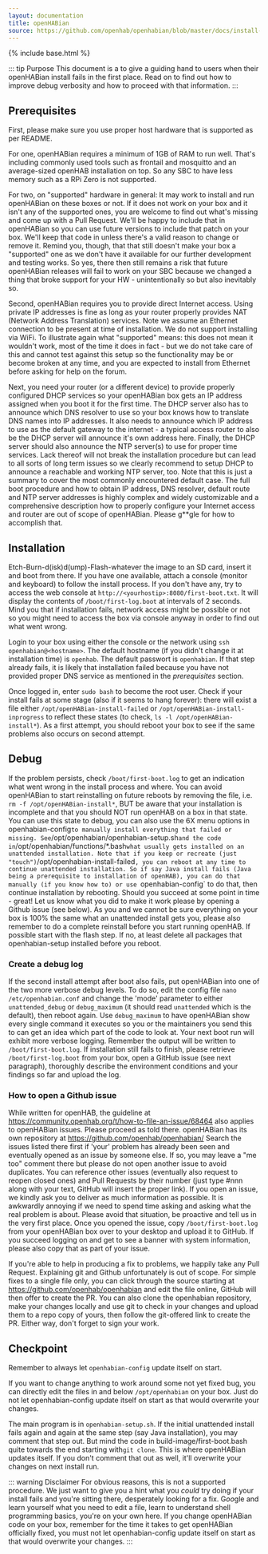 ```yaml
---
layout: documentation
title: openHABian
source: https://github.com/openhab/openhabian/blob/master/docs/install-debug.md
---
```


{% include base.html %}

<!-- Attention authors: Do not edit directly. Please add your changes to the appropriate source repository -->

::: tip Purpose
This document is a to give a guiding hand to users when their openHABian install fails in the first place.
Read on to find out how to improve debug verbosity and how to proceed with that information.
:::

## Prerequisites
First, please make sure you use proper host hardware that is supported as per README.

For one, openHABian requires a minimum of 1GB of RAM to run well. That's including commonly used tools such as frontail and mosquitto and an average-sized openHAB installation on top. So any SBC to have less memory such as a RPi Zero is not supported.

For two, on "supported" hardware in general:
It may work to install and run openHABian on these boxes or not. If it does not work on your box and it isn't any of the supported ones, you are welcome to find out what's missing and come up with a Pull Request. We'll be happy to include that in openHABian so you can use future versions to include that patch on your box. We'll keep that code in unless there's a valid reason to change or remove it. Remind you, though, that that still doesn't make your box a "supported" one as we don't have it available for our further development and testing works. So yes, there then still remains a risk that future openHABian releases will fail to work on your SBC because we changed a thing that broke support for your HW - unintentionally so but also inevitably so.

Second, openHABian requires you to provide direct Internet access. Using private IP addresses is fine as long as your router properly provides NAT (Network Address Translation) services.
Note we assume an Ethernet connection to be present at time of installation. We do not support installing via WiFi.
To illustrate again what "supported" means: this does not mean it wouldn't work, most of the time it does in fact - but we do not take care of this and cannot test against this setup so the functionality may be or become broken at any time, and you are expected to install from Ethernet before asking for help on the forum.

Next, you need your router (or a different device) to provide properly configured DHCP services so your openHABian box gets an IP address assigned when you boot it for the first time.
The DHCP server also has to announce which DNS resolver to use so your box knows how to translate DNS names into IP addresses.
It also needs to announce which IP address to use as the default gateway to the internet - a typical access router to also be the DHCP server will announce it's own address here.
Finally, the DHCP server should also announce the NTP server(s) to use for proper time services. Lack thereof will not break the installation procedure but can lead to all sorts of long term issues so we clearly recommend to setup DHCP to announce a reachable and working NTP server, too.
Note that this is just a summary to cover the most commonly encountered default case. The full boot procedure and how to obtain IP address, DNS resolver, default route and NTP server addresses is highly complex and widely customizable and a comprehensive description how to properly configure your Internet access and router are out of scope of openHABian. Please g**gle for how to accomplish that.


## Installation
Etch-Burn-d(isk)d(ump)-Flash-whatever the image to an SD card, insert it and boot from there.
If you have one available, attach a console (monitor and keyboard) to follow the install process. If you don't have any, try to access the web console at `http://<yourhostip>:8080/first-boot.txt`.
It will display the contents of `/boot/first-log.boot` at intervals of 2 seconds.
Mind you that if installation fails, network access might be possible or not so you might need to access the box via console anyway in order to find out what went wrong.

Login to your box using either the console or the network using `ssh openhabian@<hostname>`. The default hostname (if you didn't change it at installation time) is `openhab`. The default passwort is `openhabian`. 
If that step already fails, it is likely that installation failed because you have not provided proper DNS service as mentioned in the _prerequisites_ section.

Once logged in, enter `sudo bash` to become the root user.
Check if your install fails at some stage (also if it seems to hang forever): there will exist a file either `/opt/openHABian-install-failed` or `/opt/openHABian-install-inprogress` to reflect these states (to check, `ls -l /opt/openHABian-install*`).
As a first attempt, you should reboot your box to see if the same problems also occurs on second attempt.

## Debug
If the problem persists, check `/boot/first-boot.log` to get an indication what went wrong in the install process and where.
You can avoid openHABian to start reinstalling on future reboots by removing the file, i.e. `rm -f /opt/openHABian-install*`, BUT be aware that your installation is incomplete and that you should NOT run openHAB on a box in that state.
You can use this state to debug, you can also use the 6X menu options in openhabian-config` to manually install everything that failed or missing. See `/opt/openhabian/openhabian-setup.sh` and the code in `/opt/openhabian/functions/*.bash` what usually gets installed on an unattended installation. Note that if you keep or recreate (just "touch") `/opt/openhabian-install-failed`, you can reboot at any time to continue unattended installation. So if say Java install fails (Java being a prerequisite to installation of openHAB), you can do that manually (if you know how to) or use `openhabian-config` to do that, then continue installation by rebooting.
Should you succeed at some point in time - great! Let us know what you did to make it work please by opening a Github issue (see below).
As you and we cannot be sure everything on your box is 100% the same what an unattended install gets you, please also remember to do a complete reinstall before you start running openHAB. If possible start with the flash step. If no, at least delete all packages that openhabian-setup installed before you reboot.

### Create a debug log
If the second install attempt after boot also fails, put openHABian into one of the two more verbose debug levels.
To do so, edit the config file `nano /etc/openhabian.conf` and change the 'mode' parameter to either `unattended_debug` or `debug_maximum` (it should read `unattended` which is the default), then reboot again.
Use `debug_maximum` to have openHABian show every single command it executes so you or the maintainers you send this to can get an idea which part of the code to look at.
Your next boot run will exhibit more verbose logging. Remember the output will be written to `/boot/first-boot.log`.
If installation still fails to finish, please retrieve `/boot/first-log.boot` from your box, open a GitHub issue (see next paragraph), thoroughly describe the environment conditions and your findings so far and upload the log.

### How to open a Github issue
While written for openHAB, the guideline at https://community.openhab.org/t/how-to-file-an-issue/68464 also applies to openHABian issues.
Please proceed as told there. openHABian has its own repository at https://github.com/openhab/openhabian/
Search the issues listed there first if 'your' problem has already been seen and eventually opened as an issue by someone else. If so, you may leave a "me too" comment there but please do not open another issue to avoid duplicates.
You can reference other issues (eventually also request to reopen closed ones) and Pull Requests by their number (just type #nnn along with your text, GitHub will insert the proper link).
If you open an issue, we kindly ask you to deliver as much information as possible. It is awkwardly annoying if we need to spend time asking and asking what the real problem is about. Please avoid that situation, be proactive and tell us in the very first place.
Once you opened the issue, copy `/boot/first-boot.log` from your openHABian box over to your desktop and upload it to GitHub.
If you succeed logging on and get to see a banner with system information, please also copy that as part of your issue.

If you're able to help in producing a fix to problems, we happily take any Pull Request.
Explaining git and Github unfortunately is out of scope.
For simple fixes to a single file only, you can click through the source starting at https://github.com/openhab/openhabian and edit the file online, GitHub will then offer to create the PR.
You can also clone the openhabian repository, make your changes locally and use git to check in your changes and upload them to a repo copy of yours, then follow the git-offered link to create the PR. 
Either way, don't forget to sign your work.

## Checkpoint
Remember to always let `openhabian-config` update itself on start.

If you want to change anything to work around some not yet fixed bug, you can directly edit the files in and below `/opt/openhabian` on your box. Just do not let openhabian-config update itself on start as that would overwrite your changes.

The main program is in `openhabian-setup.sh`. If the initial unattended install fails again and again at the same step (say Java installation), you may comment that step out. But mind the code in build-image/first-boot.bash quite towards the end starting with`git clone`. This is where openHABian updates itself. If you don't comment that out as well, it'll overwrite your changes on next install run.

::: warning Disclaimer
For obvious reasons, this is not a supported procedure. We just want to give you a hint what you _could_ try doing if your install fails
and you're sitting there, desperately looking for a fix.
G*oo*gle and learn yourself what you need to edit a file, learn to understand shell programming basics, you're on your own here.
If you change openHABian code on your box, remember for the time it takes to get openHABian officially fixed, you must not let openhabian-config update itself on start as that would overwrite your changes.
:::
